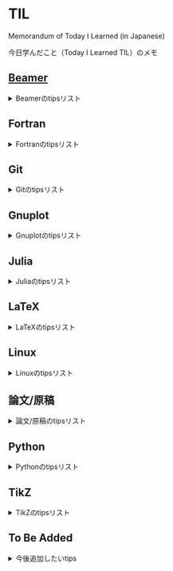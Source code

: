# TIL

Memorandum of Today I Learned (in Japanese)

今日学んだこと（Today I Learned TIL）のメモ

## [Beamer](https://github.com/ryo-ARAKI/TIL/tree/master/beamer)

<details>
<summary>Beamerのtipsリスト</summary>

- [Beamerで総スライド番号に影響しない補遺スライドを作成する](https://github.com/ryo-ARAKI/TIL/blob/master/beamer/backup_slide.md)
- [Beamerで参考文献を出力する](https://github.com/ryo-ARAKI/TIL/blob/master/beamer/bibliography_break_frame.md)
- [デフォルトのフォントサイズを変更する](https://github.com/ryo-ARAKI/TIL/blob/master/beamer/change_default_font_size.md)
- [アニメーションをhandoutに反映する](https://github.com/ryo-ARAKI/TIL/blob/master/beamer/handout_with_complex_animation.md)
- [Frametitle中で右揃えする](https://github.com/ryo-ARAKI/TIL/blob/master/beamer/hfill_in_frametitle.md)
- [`itemize` 環境にアニメーションをつける](https://github.com/ryo-ARAKI/TIL/blob/master/beamer/itemize_animation.md)
- [`itemize` 環境中で一部だけ異なるbulletを使う](https://github.com/ryo-ARAKI/TIL/blob/master/beamer/itemize_temporarily_different_bullet.md)
- [目次の表示を制御する](https://github.com/ryo-ARAKI/TIL/blob/master/beamer/toc_customise.md)

</details>

## Fortran

<details>
<summary>Fortranのtipsリスト</summary>

- [f2py.f90](https://github.com/ryo-ARAKI/TIL/blob/master/fortran/f2py.f90)と[f2py.py](https://github.com/ryo-ARAKI/TIL/blob/master/fortran/f2py.py)
  - FortranとPythonを連携するF2PYのサンプルプログラム
- [`#ifdef` フラグのサンプルプログラム](https://github.com/ryo-ARAKI/TIL/blob/master/fortran/ifdef.f90)

</details>

## Git

<details>
<summary>Gitのtipsリスト</summary>

- [あるGitリポジトリ中のサブディレクトリを新しいリポジトリとして切り出す](https://github.com/ryo-ARAKI/TIL/blob/master/git/extract_subdirectory_as_new_repository.md)
- [Remote branchの名前を変える](https://github.com/ryo-ARAKI/TIL/blob/master/git/rename_remote_branch.md)

</details>

## Gnuplot

<details>
<summary>Gnuplotのtipsリスト</summary>

- [データを間引いて描画する](https://github.com/ryo-ARAKI/TIL/blob/master/gnuplot/decimate_data.md)
- [y=0を描画しない](https://github.com/ryo-ARAKI/TIL/blob/master/gnuplot/do_not_plot_0_data.md)
- [サーバにsudo権限無しでgnuplot ver5.2.8をインストールする](https://github.com/ryo-ARAKI/TIL/blob/master/gnuplot/install_without_sudo.md)
- [`.gp` スクリプトで描画したグラフを表示し続ける](https://github.com/ryo-ARAKI/TIL/blob/master/gnuplot/keep_plot_generated_by_gp_script.md)
- [複数の列データの和を描画する](https://github.com/ryo-ARAKI/TIL/blob/master/gnuplot/plot_sum_of_multiple_columns.md)
- [凡例を前面に出力する](https://github.com/ryo-ARAKI/TIL/blob/master/gnuplot/print_key_in_front.md)
- [データの描画範囲を指定する](https://github.com/ryo-ARAKI/TIL/blob/master/gnuplot/set_plot_range.md)

</details>

## Julia

<details>
<summary>Juliaのtipsリスト</summary>

- [`MPI.jl` をシステムの `mpiexec` でビルドする](https://github.com/ryo-ARAKI/TIL/blob/master/julia/build_MPI.jl_with_system_mpiexec.md)
- [物理シミュレーション/数値計算に役立つJuliaのパッケージリスト](https://github.com/ryo-ARAKI/TIL/blob/master/julia/package_list_for_physics_simulation.md)
- [Juilaで実装したコードを高速化する方法](https://github.com/ryo-ARAKI/TIL/blob/master/julia/performance_improvement.md)
- [`Unitful` パッケージを使った単位つき数値の計算のサンプルプログラム](https://github.com/ryo-ARAKI/TIL/blob/master/julia/Unitful.jl)

</details>

## LaTeX

<details>
<summary>LaTeXのtipsリスト</summary>

- [`aligned` 環境下で長い方程式を改行する](https://github.com/ryo-ARAKI/TIL/blob/master/latex/aligned_equations_breakline.md)
- [いろいろな論文雑誌のテンプレートを使ってarXivにプレプリントを投稿する際の注意点](https://github.com/ryo-ARAKI/TIL/blob/master/latex/arxiv_with_template.md)
- [`.bib` ファイルでのarXivの論文のフォーマット](https://github.com/ryo-ARAKI/TIL/blob/master/latex/bib_arXiv.md)
- [`.bib` ファイルの必須フィールドの抜けを確認する](https://github.com/ryo-ARAKI/TIL/blob/master/latex/bib_check_lacking_field.md)
- [REVTeX + BibLaTeXで参考文献を管理している論文をAPSに投稿する](https://github.com/ryo-ARAKI/TIL/blob/master/latex/biblatex_submit_to_APS.md)
- [BibLaTeXで出版年の括弧に `issue` の情報が入ってしまうのを抑制する](https://github.com/ryo-ARAKI/TIL/blob/master/latex/biblatex_suppress_issue_inside_parthensis.md)
- [ダミー文章や図を挿入する](https://github.com/ryo-ARAKI/TIL/blob/master/latex/dummy_contents.md)
- [`empheq` 環境下で数式番号をまとめる](https://github.com/ryo-ARAKI/TIL/blob/master/latex/empheq_single_equation_number.md)
- [`\eqref` で数式を参照する](https://github.com/ryo-ARAKI/TIL/blob/master/latex/eqref_refer.md)
- [Caption中に `\footnote` を挿入する](https://github.com/ryo-ARAKI/TIL/blob/master/latex/footnote_inside_caption.md)
- [文章幅と同じ長さの横線を引く](https://github.com/ryo-ARAKI/TIL/blob/master/latex/holizontal_line_for_document_width.md)
- [`hyperref` パッケージの設定](https://github.com/ryo-ARAKI/TIL/blob/master/latex/hyperref_setup.md)
- [`itemize` 環境内でテキストを揃える](https://github.com/ryo-ARAKI/TIL/blob/master/latex/itemize_align_inside.md)
- [LaTeXdiffとgitを連携する.md](https://github.com/ryo-ARAKI/TIL/blob/master/latex/latexdiff-vc.md)
- [Matplotlibのカラーマップと同じ色を使う](https://github.com/ryo-ARAKI/TIL/blob/master/latex/matplotlib_colour.md)
- [footnote番号（アルファベット）や `\subfloat` の図番号のオーバーフローを抑制する](https://github.com/ryo-ARAKI/TIL/blob/master/latex/overflow_numbering_suppress.md)
- [REVTeXなど論文執筆時の `.tex` テンプレートに追加するパッケージや設定](https://github.com/ryo-ARAKI/TIL/blob/master/latex/revtex_preamble.md)
- [siunitxを使った単位付き数値をmath環境で使う際の最適解](https://github.com/ryo-ARAKI/TIL/blob/master/latex/siunitx.md)
- [Mathモード以外で上付き（下付き）文字を使う](https://github.com/ryo-ARAKI/TIL/blob/master/latex/super_sub_script_in_text.md)
- [TeXLiveをクリーンインストールする手順](https://github.com/ryo-ARAKI/TIL/blob/master/latex/texlive_clean_install.md)
- [手動で目次に追加する項目に正しくページ番号とリンクを対応づける](https://github.com/ryo-ARAKI/TIL/blob/master/latex/toc_correct_pagenumber_and_link.md)
- [行列，ベクトルの転置（transpose）をどう表記するか？](https://github.com/ryo-ARAKI/TIL/blob/master/latex/transpose_symbol.md)
- [`underbrace` 環境中で改行する](https://github.com/ryo-ARAKI/TIL/blob/master/latex/underbrace_breakline.md)
- [`\underbrace` の表示がおかしい](https://github.com/ryo-ARAKI/TIL/blob/master/latex/underbrace_fix.md)
- [`\underline` 環境中で改行する](https://github.com/ryo-ARAKI/TIL/blob/master/latex/underline_breakline.md)

</details>

## Linux

<details>
<summary>Linuxのtipsリスト</summary>

- [Linuxの（やや複雑な）コマンドチートシート](https://github.com/ryo-ARAKI/TIL/blob/master/linux/command_cheatsheet.md)
- [fish shellにおける永続的な `PATH` の追加/削除](https://github.com/ryo-ARAKI/TIL/blob/master/linux/fish_add_remove_path.md)
- [シェルスクリプトにおけるYes/Noの選択に応じた対話的実行](https://github.com/ryo-ARAKI/TIL/blob/master/linux/shell_interactive.md)
- [シェルスクリプトにおける複数のファイルに対する繰り返し処理](https://github.com/ryo-ARAKI/TIL/blob/master/linux/shell_iteration.md)

</details>

## 論文/原稿

<details>
<summary>論文/原稿のtipsリスト</summary>

- [プレプリントへのCC-BYライセンスの付与](https://github.com/ryo-ARAKI/TIL/blob/master/manuscript/add_CC-BY_license.md)

</details>

## Python

<details>
<summary>Pythonのtipsリスト</summary>

- [ファイル名にピリオドが含まれるファイルからモジュールを読み込む](https://github.com/ryo-ARAKI/TIL/blob/master/python/import_local_module_containing_period.md)
- [Matplotlibの `plt.plot` に矢印のアノーテーションをつけるサンプルプログラム](https://github.com/ryo-ARAKI/TIL/blob/master/python/lineplot_with_arrow_annotation.py)
- [異なる軸ラベルに対して同一のプロット領域を確保する](https://github.com/ryo-ARAKI/TIL/blob/master/python/maintain_same_margin_for_different_label.md)
- [Matplotlibの `plot` で，boolean arrayを用いてグラフの一部だけを強調するサンプルプログラム](https://github.com/ryo-ARAKI/TIL/blob/master/python/matplotlib_bool_mask.py)
- [MatplotlibでLaTeX書式を使うサンプルプログラム](https://github.com/ryo-ARAKI/TIL/blob/master/python/matplotlib_latex.py)
- [Matplotlibで異なるスケールのデータを$x$軸を共有してプロットするサンプルプログラム](https://github.com/ryo-ARAKI/TIL/blob/master/python/matplotlib_share_x_axis.py)
- [Matplotlibで軸の `ticks` 位置を調整するサンプルプログラム](https://github.com/ryo-ARAKI/TIL/blob/master/python/matplotlib_ticks_position.py)
- [特定の行にVSCodeの自動整形を作用させない](https://github.com/ryo-ARAKI/TIL/blob/master/python/no_auto_pep8_for_specific_lines.md)
- [数列を空白区切りで出力する](https://github.com/ryo-ARAKI/TIL/blob/master/python/numerical_sequence_with_white_space.md)
- [Scatterプロットのscatter部分のみをラスタライズして高速化する](https://github.com/ryo-ARAKI/TIL/blob/master/python/scatter_plot_with_raster.md)
- [Pythonの `venv` 仮想環境を設定し，自動で有効化/無効化する](https://github.com/ryo-ARAKI/TIL/blob/master/python/venv.md)

</details>

## TikZ

<details>
<summary>TikZのtipsリスト</summary>

- [Bézier曲線control pointsで制御する](https://github.com/ryo-ARAKI/TIL/blob/master/tikz/bezier_curve.md)
- [渦を描く](https://github.com/ryo-ARAKI/TIL/blob/master/tikz/draw_vortex.md)
- [図で強調したい領域**以外** に影をつける](https://github.com/ryo-ARAKI/TIL/blob/master/tikz/shadow_even_odd.md)
- [TikZのチュートリアル](https://github.com/ryo-ARAKI/TIL/blob/master/tikz/tikz_tutorial.md)
- [`tikzpicture` 環境中でコロン記号を使う](https://github.com/ryo-ARAKI/TIL/blob/master/tikz/use_colon.md)

</details>

## To Be Added

<details>
<summary>今後追加したいtips</summary>

- 大規模データを扱う数値計算
  - 変数の精度をよく考える．ポスト解析に倍精度は必要だろうか？
  - バイナリ（他の言語やソフトウェアで読み込むのが大変）ではなくHDF5（階層化されている&様々な言語でAPIが用意されている）を使う
  - 物理量の制約を利用する．例えば三次元の非圧縮流速場なら，二成分を保存しておけば非圧縮条件から残る一成分を復元できる
- HDFファイル
  - Fortran90からHDFファイル形式への書き込み，読み取り方法
  - HDFファイルをParaViewから読み込む方法
- LaTeX
  - 卒論/修論テンプレートで工夫した点
  - 博士論文のテンプレートで工夫した点
  - 上記テンプレートで工夫した点
- Python
  - 解析コードで工夫した点
- Julia
  - 解析コードで工夫した点

</details>

